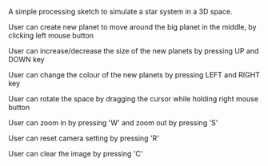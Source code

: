 A simple processing sketch to simulate a star system in a 3D space.

User can create new planet to move around the big planet in the middle, by clicking left mouse button

User can increase/decrease the size of the new planets by pressing UP and DOWN key

User can change the colour of the new planets by pressing LEFT and RIGHT key

User can rotate the space by dragging the cursor while holding right mouse button

User can zoom in by pressing 'W' and zoom out by pressing 'S'

User can reset camera setting by pressing 'R'

User can clear the image by pressing 'C'
